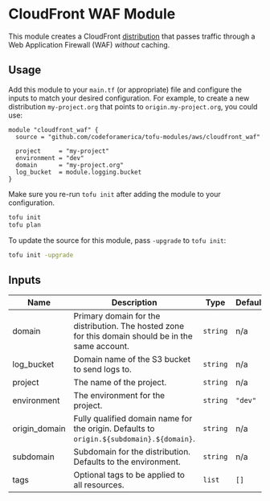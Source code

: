 # CloudFront WAF Module

This module creates a CloudFront [distribution] that passes traffic through a
Web Application Firewall (WAF) _without_ caching.

## Usage

Add this module to your `main.tf` (or appropriate) file and configure the inputs
to match your desired configuration. For example, to create a new distribution
`my-project.org` that points to `origin.my-project.org`, you could use:

```hcl
module "cloudfront_waf" {
  source = "github.com/codeforamerica/tofu-modules/aws/cloudfront_waf"

  project     = "my-project"
  environment = "dev"
  domain      = "my-project.org"
  log_bucket  = module.logging.bucket
}
```

Make sure you re-run `tofu init` after adding the module to your configuration.

```bash
tofu init
tofu plan
```

To update the source for this module, pass `-upgrade` to `tofu init`:

```bash
tofu init -upgrade
```

## Inputs

| Name          | Description                                                                                         | Type     | Default | Required |
|---------------|-----------------------------------------------------------------------------------------------------|----------|---------|----------|
| domain        | Primary domain for the distribution. The hosted zone for this domain should be in the same account. | `string` | n/a     | yes      |
| log_bucket    | Domain name of the S3 bucket to send logs to.                                                       | `string` | n/a     | yes      |
| project       | The name of the project.                                                                            | `string` | n/a     | yes      |
| environment   | The environment for the project.                                                                    | `string` | `"dev"` | no       |
| origin_domain | Fully qualified domain name for the origin. Defaults to `origin.${subdomain}.${domain}`.            | `string` | n/a     | no       |
| subdomain     | Subdomain for the distribution. Defaults to the environment.                                        | `string` | n/a     | no       |
| tags          | Optional tags to be applied to all resources.                                                       | `list`   | `[]`    | no       |

[distribution]: https://docs.aws.amazon.com/AmazonCloudFront/latest/DeveloperGuide/distribution-working-with.html
